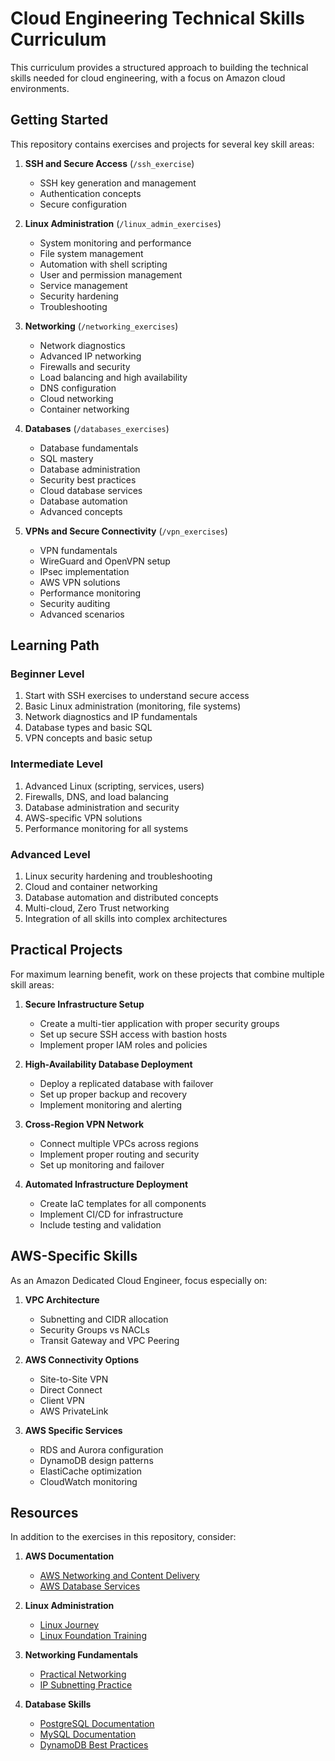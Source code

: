 # Cloud Engineering Technical Skills Curriculum

This curriculum provides a structured approach to building the technical skills needed for cloud engineering, with a focus on Amazon cloud environments.

## Getting Started

This repository contains exercises and projects for several key skill areas:

1. **SSH and Secure Access** (`/ssh_exercise`)
   - SSH key generation and management
   - Authentication concepts
   - Secure configuration

2. **Linux Administration** (`/linux_admin_exercises`)
   - System monitoring and performance
   - File system management
   - Automation with shell scripting
   - User and permission management
   - Service management
   - Security hardening
   - Troubleshooting

3. **Networking** (`/networking_exercises`)
   - Network diagnostics
   - Advanced IP networking
   - Firewalls and security
   - Load balancing and high availability
   - DNS configuration
   - Cloud networking
   - Container networking

4. **Databases** (`/databases_exercises`)
   - Database fundamentals
   - SQL mastery
   - Database administration
   - Security best practices
   - Cloud database services
   - Database automation
   - Advanced concepts

5. **VPNs and Secure Connectivity** (`/vpn_exercises`)
   - VPN fundamentals
   - WireGuard and OpenVPN setup
   - IPsec implementation
   - AWS VPN solutions
   - Performance monitoring
   - Security auditing
   - Advanced scenarios

## Learning Path

### Beginner Level
1. Start with SSH exercises to understand secure access
2. Basic Linux administration (monitoring, file systems)
3. Network diagnostics and IP fundamentals
4. Database types and basic SQL
5. VPN concepts and basic setup

### Intermediate Level
1. Advanced Linux (scripting, services, users)
2. Firewalls, DNS, and load balancing
3. Database administration and security
4. AWS-specific VPN solutions
5. Performance monitoring for all systems

### Advanced Level
1. Linux security hardening and troubleshooting
2. Cloud and container networking
3. Database automation and distributed concepts
4. Multi-cloud, Zero Trust networking
5. Integration of all skills into complex architectures

## Practical Projects

For maximum learning benefit, work on these projects that combine multiple skill areas:

1. **Secure Infrastructure Setup**
   - Create a multi-tier application with proper security groups
   - Set up secure SSH access with bastion hosts
   - Implement proper IAM roles and policies

2. **High-Availability Database Deployment**
   - Deploy a replicated database with failover
   - Set up proper backup and recovery
   - Implement monitoring and alerting

3. **Cross-Region VPN Network**
   - Connect multiple VPCs across regions
   - Implement proper routing and security
   - Set up monitoring and failover

4. **Automated Infrastructure Deployment**
   - Create IaC templates for all components
   - Implement CI/CD for infrastructure
   - Include testing and validation

## AWS-Specific Skills

As an Amazon Dedicated Cloud Engineer, focus especially on:

1. **VPC Architecture**
   - Subnetting and CIDR allocation
   - Security Groups vs NACLs
   - Transit Gateway and VPC Peering

2. **AWS Connectivity Options**
   - Site-to-Site VPN
   - Direct Connect
   - Client VPN
   - AWS PrivateLink

3. **AWS Specific Services**
   - RDS and Aurora configuration
   - DynamoDB design patterns
   - ElastiCache optimization
   - CloudWatch monitoring

## Resources

In addition to the exercises in this repository, consider:

1. **AWS Documentation**
   - [AWS Networking and Content Delivery](https://docs.aws.amazon.com/vpc/)
   - [AWS Database Services](https://aws.amazon.com/products/databases/)

2. **Linux Administration**
   - [Linux Journey](https://linuxjourney.com/)
   - [Linux Foundation Training](https://training.linuxfoundation.org/)

3. **Networking Fundamentals**
   - [Practical Networking](https://www.practicalnetworking.net/)
   - [IP Subnetting Practice](https://subnettingpractice.com/)

4. **Database Skills**
   - [PostgreSQL Documentation](https://www.postgresql.org/docs/)
   - [MySQL Documentation](https://dev.mysql.com/doc/)
   - [DynamoDB Best Practices](https://docs.aws.amazon.com/amazondynamodb/latest/developerguide/best-practices.html)